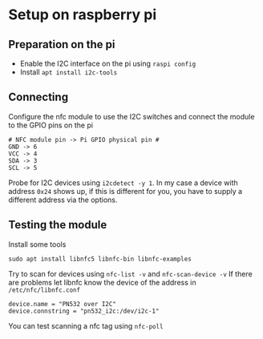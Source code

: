 # Setup on raspberry pi

## Preparation on the pi

- Enable the I2C interface on the pi using `raspi config`
- Install `apt install i2c-tools`

## Connecting

Configure the nfc module to use the I2C switches and connect the module to the GPIO pins on the pi

```
# NFC module pin -> Pi GPIO physical pin #
GND -> 6
VCC -> 4
SDA -> 3
SCL -> 5
```

Probe for I2C devices using `i2cdetect -y 1`. In my case a device with address `0x24` shows up, if this is different for you, you have to supply a different address via the options.

## Testing the module

Install some tools

`sudo apt install libnfc5 libnfc-bin libnfc-examples`

Try to scan for devices using `nfc-list -v` and `nfc-scan-device -v`
If there are problems let libnfc know the device of the address in `/etc/nfc/libnfc.conf`

```
device.name = "PN532 over I2C"
device.connstring = "pn532_i2c:/dev/i2c-1"
```

You can test scanning a nfc tag using `nfc-poll`